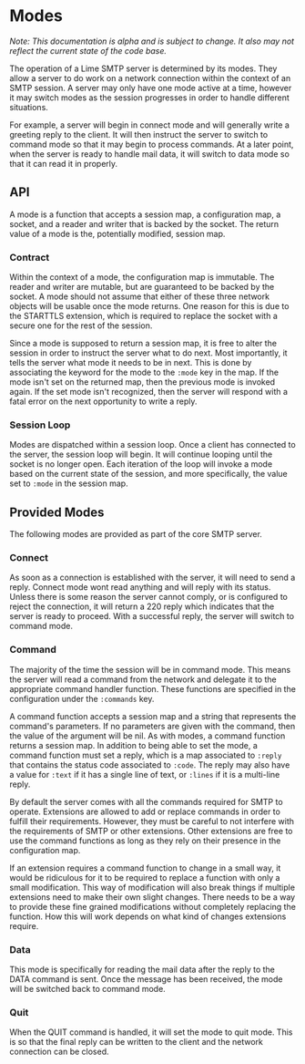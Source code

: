 # Modes

*Note: This documentation is alpha and is subject to change. It also
 may not reflect the current state of the code base.*

The operation of a Lime SMTP server is determined by its modes. They
allow a server to do work on a network connection within the context
of an SMTP session. A server may only have one mode active at a time,
however it may switch modes as the session progresses in order to
handle different situations.

For example, a server will begin in connect mode and will generally
write a greeting reply to the client. It will then instruct the server
to switch to command mode so that it may begin to process commands. At
a later point, when the server is ready to handle mail data, it will
switch to data mode so that it can read it in properly.

## API

A mode is a function that accepts a session map, a configuration map,
a socket, and a reader and writer that is backed by the socket. The
return value of a mode is the, potentially modified, session map.

### Contract

Within the context of a mode, the configuration map is immutable. The
reader and writer are mutable, but are guaranteed to be backed by the
socket. A mode should not assume that either of these three network
objects will be usable once the mode returns. One reason for this is
due to the STARTTLS extension, which is required to replace the socket
with a secure one for the rest of the session.

Since a mode is supposed to return a session map, it is free to alter
the session in order to instruct the server what to do next. Most
importantly, it tells the server what mode it needs to be in next.
This is done by associating the keyword for the mode to the `:mode`
key in the map. If the mode isn't set on the returned map, then the
previous mode is invoked again. If the set mode isn't recognized, then
the server will respond with a fatal error on the next opportunity to
write a reply.

### Session Loop

Modes are dispatched within a session loop. Once a client has
connected to the server, the session loop will begin. It will continue
looping until the socket is no longer open. Each iteration of the loop
will invoke a mode based on the current state of the session, and more
specifically, the value set to `:mode` in the session map.

## Provided Modes

The following modes are provided as part of the core SMTP server.

### Connect

As soon as a connection is established with the server, it will need
to send a reply. Connect mode wont read anything and will reply with
its status. Unless there is some reason the server cannot comply, or
is configured to reject the connection, it will return a 220 reply
which indicates that the server is ready to proceed. With a successful
reply, the server will switch to command mode.

### Command

The majority of the time the session will be in command mode. This
means the server will read a command from the network and delegate it
to the appropriate command handler function. These functions are
specified in the configuration under the `:commands` key.

A command function accepts a session map and a string that represents
the command's parameters. If no parameters are given with the command,
then the value of the argument will be nil. As with modes, a command
function returns a session map. In addition to being able to set the
mode, a command function must set a reply, which is a map associated
to `:reply` that contains the status code associated to `:code`. The
reply may also have a value for `:text` if it has a single line of
text, or `:lines` if it is a multi-line reply.
 
By default the server comes with all the commands required for SMTP to
operate. Extensions are allowed to add or replace commands in order to
fulfill their requirements. However, they must be careful to not
interfere with the requirements of SMTP or other extensions. Other
extensions are free to use the command functions as long as they rely
on their presence in the configuration map.

If an extension requires a command function to change in a small way,
it would be ridiculous for it to be required to replace a function
with only a small modification. This way of modification will also
break things if multiple extensions need to make their own slight
changes. There needs to be a way to provide these fine grained
modifications without completely replacing the function. How this will
work depends on what kind of changes extensions require.

### Data

This mode is specifically for reading the mail data after the reply to
the DATA command is sent. Once the message has been received, the mode
will be switched back to command mode.

### Quit

When the QUIT command is handled, it will set the mode to quit mode.
This is so that the final reply can be written to the client and the
network connection can be closed.
